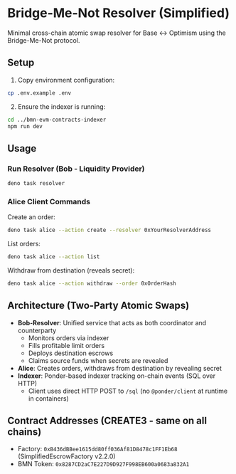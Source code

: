 # Bridge-Me-Not Resolver (Simplified)

Minimal cross-chain atomic swap resolver for Base <-> Optimism using the Bridge-Me-Not protocol.

## Setup

1. Copy environment configuration:
```bash
cp .env.example .env
```

2. Ensure the indexer is running:
```bash
cd ../bmn-evm-contracts-indexer
npm run dev
```

## Usage

### Run Resolver (Bob - Liquidity Provider)
```bash
deno task resolver
```

### Alice Client Commands

Create an order:
```bash
deno task alice --action create --resolver 0xYourResolverAddress
```

List orders:
```bash
deno task alice --action list
```

Withdraw from destination (reveals secret):
```bash
deno task alice --action withdraw --order 0xOrderHash
```

## Architecture (Two-Party Atomic Swaps)

- **Bob-Resolver**: Unified service that acts as both coordinator and counterparty
  - Monitors orders via indexer
  - Fills profitable limit orders
  - Deploys destination escrows
  - Claims source funds when secrets are revealed
- **Alice**: Creates orders, withdraws from destination by revealing secret
- **Indexer**: Ponder-based indexer tracking on-chain events (SQL over HTTP)
  - Client uses direct HTTP POST to `/sql` (no `@ponder/client` at runtime in containers)

## Contract Addresses (CREATE3 - same on all chains)

- Factory: `0xB436dBBee1615dd80ff036Af81D8478c1FF1Eb68` (SimplifiedEscrowFactory v2.2.0)
- BMN Token: `0x8287CD2aC7E227D9D927F998EB600a0683a832A1`